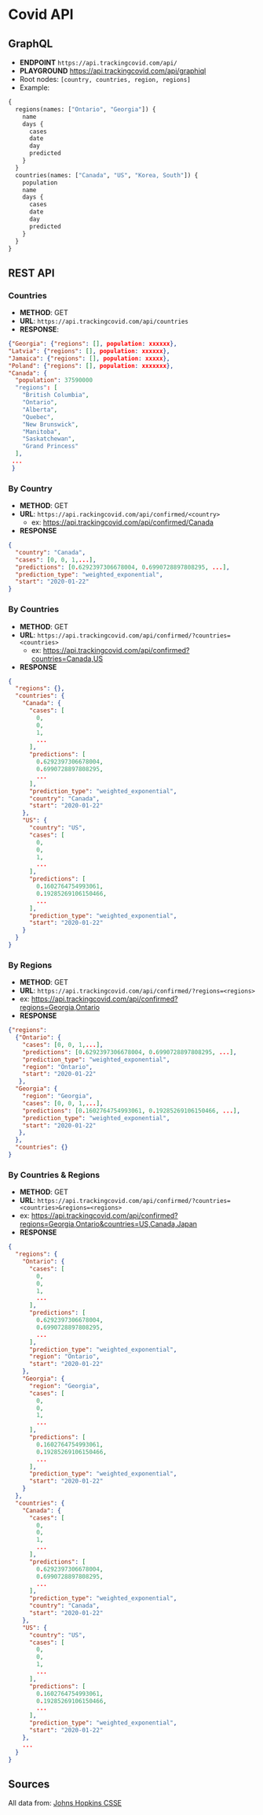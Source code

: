 # Covid API

## GraphQL

- **ENDPOINT** `https://api.trackingcovid.com/api/`
- **PLAYGROUND** https://api.trackingcovid.com/api/graphiql
- Root nodes: `[country, countries, region, regions]`
- Example:

```graphql
{
  regions(names: ["Ontario", "Georgia"]) {
    name
    days {
      cases
      date
      day
      predicted
    }
  }
  countries(names: ["Canada", "US", "Korea, South"]) {
    population
    name
    days {
      cases
      date
      day
      predicted
    }
  }
}
```

## REST API

### Countries

- **METHOD**: GET
- **URL**: `https://api.trackingcovid.com/api/countries`
- **RESPONSE**:

```json
{"Georgia": {"regions": [], population: xxxxxx},
"Latvia": {"regions": [], population: xxxxxx},
"Jamaica": {"regions": [], population: xxxxx},
"Poland": {"regions": [], population: xxxxxxx},
"Canada": {
  "population": 37590000
  "regions": [
    "British Columbia",
    "Ontario",
    "Alberta",
    "Quebec",
    "New Brunswick",
    "Manitoba",
    "Saskatchewan",
    "Grand Princess"
  ],
 ...
 }
```

### By Country

- **METHOD**: GET
- **URL**: `https://api.rackingcovid.com/api/confirmed/<country>`
  - ex: https://api.trackingcovid.com/api/confirmed/Canada
- **RESPONSE**

```json
{
  "country": "Canada",
  "cases": [0, 0, 1,...],
  "predictions": [0.6292397306678004, 0.6990728897808295, ...],
  "prediction_type": "weighted_exponential",
  "start": "2020-01-22"
}
```

### By Countries

- **METHOD**: GET
- **URL**: `https://api.trackingcovid.com/api/confirmed/?countries=<countries>`
  - ex: https://api.trackingcovid.com/api/confirmed?countries=Canada,US
- **RESPONSE**

```json
{
  "regions": {},
  "countries": {
    "Canada": {
      "cases": [
        0,
        0,
        1,
        ...
      ],
      "predictions": [
        0.6292397306678004,
        0.6990728897808295,
        ...
      ],
      "prediction_type": "weighted_exponential",
      "country": "Canada",
      "start": "2020-01-22"
    },
    "US": {
      "country": "US",
      "cases": [
        0,
        0,
        1,
        ...
      ],
      "predictions": [
        0.1602764754993061,
        0.19285269106150466,
        ...
      ],
      "prediction_type": "weighted_exponential",
      "start": "2020-01-22"
    }
  }
}
```

### By Regions

- **METHOD**: GET
- **URL**: `https://api.trackingcovid.com/api/confirmed/?regions=<regions>`
- ex: https://api.trackingcovid.com/api/confirmed?regions=Georgia,Ontario
- **RESPONSE**

```json
{"regions":
  {"Ontario": {
    "cases": [0, 0, 1,...],
    "predictions": [0.6292397306678004, 0.6990728897808295, ...],
    "prediction_type": "weighted_exponential",
    "region": "Ontario",
    "start": "2020-01-22"
   },
  "Georgia": {
    "region": "Georgia",
    "cases": [0, 0, 1,...],
    "predictions": [0.1602764754993061, 0.19285269106150466, ...],
    "prediction_type": "weighted_exponential",
    "start": "2020-01-22"
   },
  },
  "countries": {}
}
```

### By Countries & Regions

- **METHOD**: GET
- **URL**: `https://api.trackingcovid.com/api/confirmed/?countries=<countries>&regions=<regions>`
- ex: https://api.trackingcovid.com/api/confirmed?regions=Georgia,Ontario&countries=US,Canada,Japan
- **RESPONSE**

```json
{
  "regions": {
    "Ontario": {
      "cases": [
        0,
        0,
        1,
        ...
      ],
      "predictions": [
        0.6292397306678004,
        0.6990728897808295,
        ...
      ],
      "prediction_type": "weighted_exponential",
      "region": "Ontario",
      "start": "2020-01-22"
    },
    "Georgia": {
      "region": "Georgia",
      "cases": [
        0,
        0,
        1,
        ...
      ],
      "predictions": [
        0.1602764754993061,
        0.19285269106150466,
        ...
      ],
      "prediction_type": "weighted_exponential",
      "start": "2020-01-22"
    }
  },
  "countries": {
    "Canada": {
      "cases": [
        0,
        0,
        1,
        ...
      ],
      "predictions": [
        0.6292397306678004,
        0.6990728897808295,
        ...
      ],
      "prediction_type": "weighted_exponential",
      "country": "Canada",
      "start": "2020-01-22"
    },
    "US": {
      "country": "US",
      "cases": [
        0,
        0,
        1,
        ...
      ],
      "predictions": [
        0.1602764754993061,
        0.19285269106150466,
        ...
      ],
      "prediction_type": "weighted_exponential",
      "start": "2020-01-22"
    },
    ...
  }
}
```

## Sources

All data from: [Johns Hopkins CSSE](https://github.com/CSSEGISandData/COVID-19)
